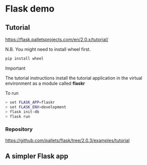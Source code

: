 # Flask demo

## Tutorial

<https://flask.palletsprojects.com/en/2.0.x/tutorial/>


N.B.  You might need to install wheel first.

```sh
pip install wheel
```

Important

The tutorial instructions install the tutorial application in the virtual environment as a module called **flaskr**

To run

```sh
> set FLASK_APP=flaskr
> set FLASK_ENV=development
> flask init-db
> flask run
```

### Repository

<https://github.com/pallets/flask/tree/2.0.3/examples/tutorial>

## A simpler Flask app
